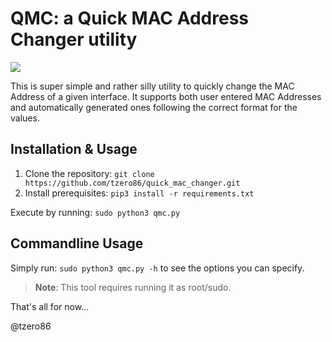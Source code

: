 # QMC: a Quick MAC Address Changer utility
![](https://i.imgur.com/bqw2MF0.png)

This is super simple and rather silly utility to quickly change the MAC Address of a given interface.
It supports both user entered MAC Addresses and automatically generated ones following the correct format for the values.


## Installation & Usage

1. Clone the repository: `git clone https://github.com/tzero86/quick_mac_changer.git`
2. Install prerequisites: `pip3 install -r requirements.txt`

Execute by running: `sudo python3 qmc.py`

## Commandline Usage

Simply run: `sudo python3 qmc.py -h` to see the options you can specify.


> **Note**: This tool requires running it as root/sudo.


That's all for now...

@tzero86